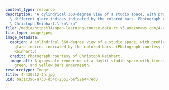 ```yaml
---
content_type: resource
description: "A cylindrical 360-degree view of a studio space, with predictions of\
  \ different glare indices indicated by the colored bars. Photograph courtesy of\
  \ Christoph Reinhart.\r\n\r\n"
file: /media/https%3A/open-learning-course-data-rc.s3.amazonaws.com/4-430-daylighting-spring-2012/ba31c396a733d54c2551bef52a447ed0_4-430s12-th.jpg
file_type: image/jpeg
image_metadata:
  caption: A cylindrical 360-degree view of a studio space, with predictions of different
    glare indices indicated by the colored bars. (Photograph courtesy of Christoph
    Reinhart.)
  credit: Photograph courtesy of Christoph Reinhart.
  image-alt: A grayscale rendering of a daylit studio space with timestamp and red,
    green, and yellow bars underneath.
resourcetype: Image
title: 4-430s12-th.jpg
uid: ba31c396-a733-d54c-2551-bef52a447ed0
---
```

